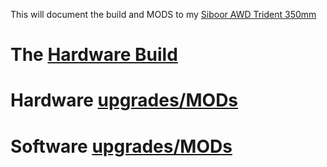 This will document the build and MODS to my [Siboor AWD Trident 350mm](https://www.siboor.com/product/siboor-voron-trident/)
# The [Hardware Build](Build.md)
# Hardware [upgrades/MODs](MODs.md)
# Software [upgrades/MODs](Software.md)
